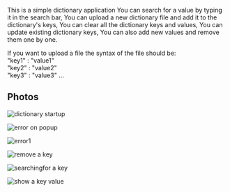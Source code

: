 This is a simple dictionary application
You can search for a value by typing it in the search bar,
You can upload a new dictionary file and add it to the dictionary's keys,
You can clear all the dictionary keys and values,
You can update existing dictionary keys,
You can also add new values and remove them one by one.

If you want to upload a file the syntax of the file should be:  
"key1" : "value1"  
"key2" : "value2"  
"key3" : "value3" ...  

## Photos

![dictionary startup](https://github.com/sefi0609/Java/assets/81361291/33419b3d-98c6-44b2-8c63-e3a114aad8fe)

![error on popup](https://github.com/sefi0609/Java/assets/81361291/a7539f09-5768-49b5-8164-07d4cc1837a2)

![error1](https://github.com/sefi0609/Java/assets/81361291/2cc2671e-2c9d-4c7b-93f0-babf0aae199e)

![remove a key](https://github.com/sefi0609/Java/assets/81361291/352a8c64-5c89-497e-ba85-f4e12266d354)

![searchingfor a key](https://github.com/sefi0609/Java/assets/81361291/b41d20f8-6375-4541-ab69-7a2008b8aa1d)

![show a key value](https://github.com/sefi0609/Java/assets/81361291/28ef3c8d-c6e1-4db2-9ccf-ea60b968784b)
